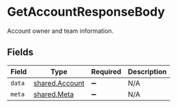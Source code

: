 # GetAccountResponseBody

Account owner and team information.


## Fields

| Field                                            | Type                                             | Required                                         | Description                                      |
| ------------------------------------------------ | ------------------------------------------------ | ------------------------------------------------ | ------------------------------------------------ |
| `data`                                           | [shared.Account](../../models/shared/account.md) | :heavy_minus_sign:                               | N/A                                              |
| `meta`                                           | [shared.Meta](../../models/shared/meta.md)       | :heavy_minus_sign:                               | N/A                                              |
